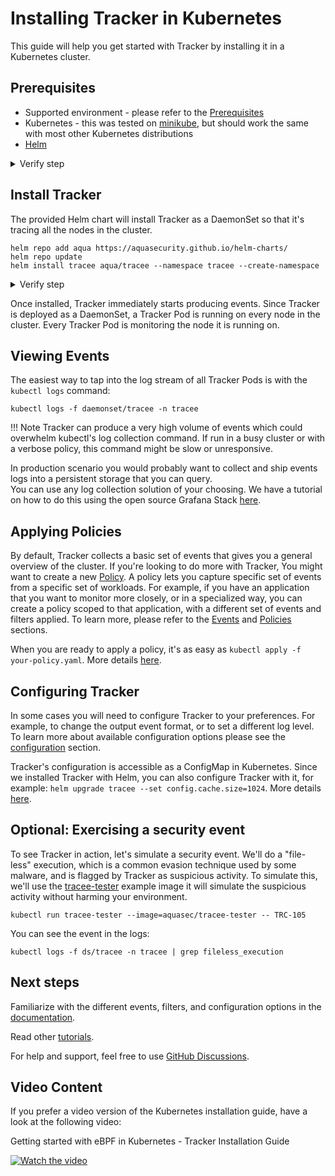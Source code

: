 # Installing Tracker in Kubernetes 

This guide will help you get started with Tracker by installing it in a Kubernetes cluster.  


## Prerequisites

- Supported environment - please refer to the [Prerequisites](../install/prerequisites.md)
- Kubernetes - this was tested on [minikube](https://github.com/kubernetes/minikube), but should work the same with most other Kubernetes distributions
- [Helm](https://helm.sh/docs/intro/install/)

<details>
  <summary>Verify step</summary>
```console
kubectl get po -A
```

```text
NAMESPACE     NAME                               READY   STATUS    RESTARTS   AGE 
kube-system   coredns-565d847f94-kd9xx           1/1     Running   0          15s 
kube-system   etcd-minikube                      1/1     Running   0          26s 
kube-system   kube-apiserver-minikube            1/1     Running   0          26s 
kube-system   kube-controller-manager-minikube   1/1     Running   0          26s 
kube-system   kube-proxy-cvqjm                   1/1     Running   0          15s 
kube-system   kube-scheduler-minikube            1/1     Running   0          26s 
kube-system   storage-provisioner                1/1     Running   0          15s 
```
</details>

## Install Tracker

The provided Helm chart will install Tracker as a DaemonSet so that it's tracing all the nodes in the cluster.

```console
helm repo add aqua https://aquasecurity.github.io/helm-charts/
helm repo update
helm install tracee aqua/tracee --namespace tracee --create-namespace
```

<details>
  <summary>Verify step</summary>
```console
kubectl get pods -n tracee
```

```text
NAME           READY   STATUS    RESTARTS   AGE 
tracee-fcjmp   1/1     Running   0          4m11s
```
</details>

Once installed, Tracker immediately starts producing events. Since Tracker is deployed as a DaemonSet, a Tracker Pod is running on every node in the cluster. Every Tracker Pod is monitoring the node it is running on.

## Viewing Events

The easiest way to tap into the log stream of all Tracker Pods is with the `kubectl logs` command:

```console
kubectl logs -f daemonset/tracee -n tracee
```

!!! Note
    Tracker can produce a very high volume of events which could overwhelm kubectl's log collection command. If run in a busy cluster or with a verbose policy, this command might be slow or unresponsive.

In production scenario you would probably want to collect and ship events logs into a persistent storage that you can query.   
You can use any log collection solution of your choosing. We have a tutorial on how to do this using the open source Grafana Stack [here](../../tutorials/deploy-grafana-dashboard.md).

## Applying Policies

By default, Tracker collects a basic set of events that gives you a general overview of the cluster. If you're looking to do more with Tracker, You might want to create a new [Policy](../policies/index.md). A policy lets you capture specific set of events from a specific set of workloads. For example, if you have an application that you want to monitor more closely, or in a specialized way, you can create a policy scoped to that application, with a different set of events and filters applied. To learn more, please refer to the [Events](../events/index.md) and [Policies](../policies/index.md) sections.

When you are ready to apply a policy, it's as easy as `kubectl apply -f your-policy.yaml`. More details [here](../policies/usage/kubernetes.md).

## Configuring Tracker

In some cases you will need to configure Tracker to your preferences. For example, to change the output event format, or to set a different log level. To learn more about available configuration options please see the [configuration](../install/config/index.md) section.

Tracker's configuration is accessible as a ConfigMap in Kubernetes. Since we installed Tracker with Helm, you can also configure Tracker with it, for example: `helm upgrade tracee --set config.cache.size=1024`. More details [here](../install/config/kubernetes.md).

## Optional: Exercising a security event

To see Tracker in action, let's simulate a security event. We'll do a "file-less" execution, which is a common evasion technique used by some malware, and is flagged by Tracker as suspicious activity. To simulate this, we'll use the [tracee-tester](https://registry.hub.docker.com/r/aquasec/tracee-tester) example image it will simulate the suspicious activity without harming your environment.

```console
kubectl run tracee-tester --image=aquasec/tracee-tester -- TRC-105
```

You can see the event in the logs:

```console
kubectl logs -f ds/tracee -n tracee | grep fileless_execution 
```

## Next steps

Familiarize with the different events, filters, and configuration options in the [documentation](../overview.md).

Read other [tutorials](../../tutorials/overview.md).

For help and support, feel free to use [GitHub Discussions](https://github.com/aquasecurity/tracee/discussions).


## Video Content

If you prefer a video version of the Kubernetes installation guide, have a look at the following video:

Getting started with eBPF in Kubernetes - Tracker Installation Guide 

[![Watch the video](../../images/ebpftraceehelminstall.png)](https://youtu.be/YQdEvf2IS9k?si=LhQM0CI8_QKvOCeK)
